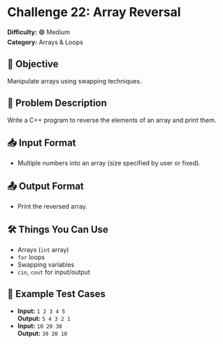 # Challenge 22: Array Reversal

**Difficulty:** 🟣 Medium  
**Category:** Arrays & Loops

## 🧠 Objective
Manipulate arrays using swapping techniques.

## 📝 Problem Description
Write a C++ program to reverse the elements of an array and print them.

## 📥 Input Format
- Multiple numbers into an array (size specified by user or fixed).

## 📤 Output Format
- Print the reversed array.

## 🛠️ Things You Can Use
- Arrays (`int` array)
- `for` loops
- Swapping variables
- `cin`, `cout` for input/output

## 🧪 Example Test Cases
- **Input:** `1 2 3 4 5`  
  **Output:** `5 4 3 2 1`
- **Input:** `10 20 30`  
  **Output:** `30 20 10`